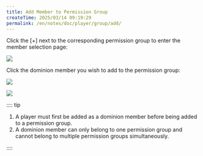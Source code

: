 ```yaml
---
title: Add Member to Permission Group
createTime: 2025/03/14 09:19:29
permalink: /en/notes/doc/player/group/add/
---
```


Click the [+] next to the corresponding permission group to enter the member selection page:

![](/player/group/add/1.png)

Click the dominion member you wish to add to the permission group:

![](/player/group/add/2.png)

![](/player/group/add/3.png)

:::: tip

1. A player must first be added as a dominion member before being added to a permission group.
2. A dominion member can only belong to one permission group and cannot belong to multiple permission groups
   simultaneously.

::::